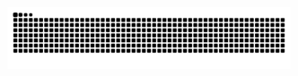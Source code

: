 ![](https://raw.githubusercontent.com/bigdoubi/bigdoubi/refs/heads/output/github-contribution-grid-snake.svg)
